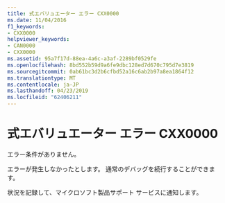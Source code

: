 ```yaml
---
title: 式エバリュエーター エラー CXX0000
ms.date: 11/04/2016
f1_keywords:
- CXX0000
helpviewer_keywords:
- CAN0000
- CXX0000
ms.assetid: 95a7f17d-88ea-4a6c-a3af-2289bf0529fe
ms.openlocfilehash: 8bd552b59d9a6fe9dbc128ed7d670c795d7e3819
ms.sourcegitcommit: 0ab61bc3d2b6cfbd52a16c6ab2b97a8ea1864f12
ms.translationtype: MT
ms.contentlocale: ja-JP
ms.lasthandoff: 04/23/2019
ms.locfileid: "62406211"
---
```

# <a name="expression-evaluator-error-cxx0000"></a>式エバリュエーター エラー CXX0000

エラー条件がありません。

エラーが発生しなかったとします。 通常のデバッグを続行することができます。

状況を記録して、マイクロソフト製品サポート サービスに通知します。